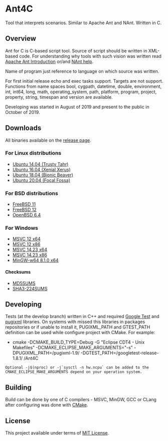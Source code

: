 # Ant4C
Tool that interprets scenarios. Similar to Apache Ant and NAnt. Written in C.

## Overview
Ant for C is C-based script tool. Source of script should be written in XML-based code.
For understanding why tools with such vision was written read [Apache Ant Introduction](http://jakarta.apache.org/ant/manual/) or/and [NAnt help](http://nant.sourceforge.net/).

Name of program just reference to language on which source was written.

For first initial release echo and exec tasks support. Targets are not support. Functions from name spaces bool, cygpath, datetime, double, environment, int, int64, long, math, operating_system, path, platform, program, project, property, string, timespan and version are available.

Developing was started in August of 2019 and present to the public in October of 2019.

## Downloads
All binaries available on the [release page](https://github.com/TheVice/Ant4C/releases/).

### For Linux distributions
* [Ubuntu 14.04 (Trusty Tahr)](https://github.com/TheVice/Ant4C/releases/download/v2019.10.21/ant4c_2019.10.21-1trusty1.0_amd64.deb)
* [Ubuntu 16.04 (Xenial Xerus)](https://github.com/TheVice/Ant4C/releases/download/v2019.10.21/ant4c_2019.10.21-1xenial1.0_amd64.deb)
* [Ubuntu 18.04 (Bionic Beaver)](https://github.com/TheVice/Ant4C/releases/download/v2019.10.21/ant4c_2019.10.21-1bionic1.0_amd64.deb)
* [Ubuntu 20.04 (Focal Fossa)](https://github.com/TheVice/Ant4C/releases/download/v2019.10.21/ant4c_2019.10.21-1focal1.0_amd64.deb)

### For BSD distributions
* [FreeBSD 11](https://github.com/TheVice/Ant4C/releases/download/v2019.10.21/ant4c-2019.10.21_freebsd_11.txz)
* [FreeBSD 12](https://github.com/TheVice/Ant4C/releases/download/v2019.10.21/ant4c-2019.10.21_freebsd_12.txz)
* [OpenBSD 6.4](https://github.com/TheVice/Ant4C/releases/download/v2019.10.21/ant4c-2019.10.21_openbsd_6.4.tgz)

### For Windows
* [MSVC 12 x64](https://github.com/TheVice/Ant4C/releases/download/v2019.10.21/ant4c_app_2019.10.21_MSVC_12_x64.zip)
* [MSVC 12 x86](https://github.com/TheVice/Ant4C/releases/download/v2019.10.21/ant4c_app_2019.10.21_MSVC_12_x86.zip)
* [MSVC 14.23 x64](https://github.com/TheVice/Ant4C/releases/download/v2019.10.21/ant4c_app_2019.10.21_MSVC_1423_x64.zip)
* [MSVC 14.23 x86](https://github.com/TheVice/Ant4C/releases/download/v2019.10.21/ant4c_app_2019.10.21_MSVC_1423_x86.zip)
* [MinGW-w64 8.1.0 x64](https://github.com/TheVice/Ant4C/releases/download/v2019.10.21/ant4c_app_2019.10.21_MinGW-w64_8.1.0_x64.zip)

#### Checksums

* [MD5SUMS](MD5SUMS)
* [SHA3-224SUMS](SHA3-224SUMS)

## Developing
Tests (at the develop branch) written in C++ and required [Google Test](https://github.com/google/googletest) and [pugixml](https://github.com/zeux/pugixml/) libraries.
On systems with missed this libraries in packages repositories or if unable to install it, PUGIXML_PATH and GTEST_PATH definition can be used while configure project with CMake.
For example:
* cmake -DCMAKE_BUILD_TYPE=Debug -G "Eclipse CDT4 - Unix Makefiles" -DCMAKE_ECLIPSE_MAKE_ARGUMENTS="-s" -DPUGIXML_PATH=<full path>/pugixml-1.9/ -DGTEST_PATH=<full path>/googletest-release-1.8.1/ <full path>/Ant4C
```
Optional -j$(nproc) or -j`sysctl -n hw.ncpu` can be added to the CMAKE_ECLIPSE_MAKE_ARGUMENTS depend on your operation system.
```

## Building
Build can be done by one of C compilers - MSVC, MinGW, GCC or CLang after configuring was done with [CMake](http://www.cmake.org/download/).

## License
This project available under terms of [MIT License](LICENSE).
